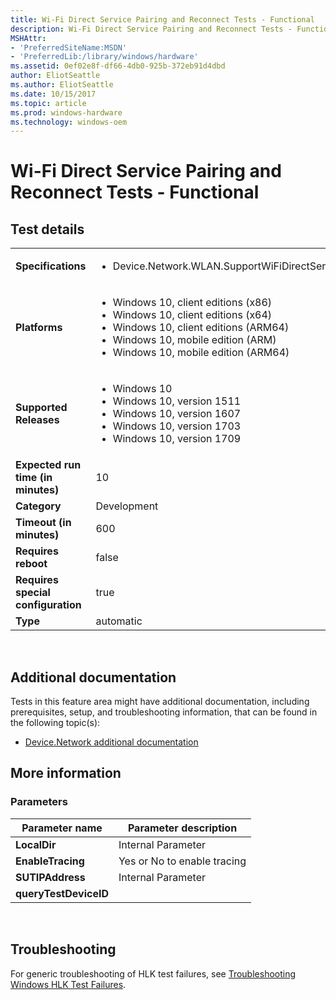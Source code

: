 ```yaml
---
title: Wi-Fi Direct Service Pairing and Reconnect Tests - Functional
description: Wi-Fi Direct Service Pairing and Reconnect Tests - Functional
MSHAttr:
- 'PreferredSiteName:MSDN'
- 'PreferredLib:/library/windows/hardware'
ms.assetid: 0ef02e8f-df66-4db0-925b-372eb91d4dbd
author: EliotSeattle
ms.author: EliotSeattle
ms.date: 10/15/2017
ms.topic: article
ms.prod: windows-hardware
ms.technology: windows-oem
---
```


# <span id="p_hlk_test.d679f2e5-8338-4047-aaf0-aca975d06bb7"></span>Wi-Fi Direct Service Pairing and Reconnect Tests - Functional


## Test details
|||
|---|---|
| **Specifications**  | <ul><li>Device.Network.WLAN.SupportWiFiDirectServices.WiFiDirectServices</li></ul> |  
| **Platforms**   | <ul><li>Windows 10, client editions (x86)</li><li>Windows 10, client editions (x64)</li><li>Windows 10, client editions (ARM64)</li><li>Windows 10, mobile edition (ARM)</li><li>Windows 10, mobile edition (ARM64)</li></ul> |
| **Supported Releases** | <ul><li>Windows 10</li><li>Windows 10, version 1511</li><li>Windows 10, version 1607</li><li>Windows 10, version 1703</li><li>Windows 10, version 1709</li></ul> |
|**Expected run time (in minutes)**| 10 |
|**Category**| Development |
|**Timeout (in minutes)**| 600 |
|**Requires reboot**| false |
|**Requires special configuration**| true |
|**Type**| automatic |

 

## <span id="Additional_documentation"></span><span id="additional_documentation"></span><span id="ADDITIONAL_DOCUMENTATION"></span>Additional documentation


Tests in this feature area might have additional documentation, including prerequisites, setup, and troubleshooting information, that can be found in the following topic(s):

-   [Device.Network additional documentation](device-network-additional-documentation.md)

## <span id="More_information"></span><span id="more_information"></span><span id="MORE_INFORMATION"></span>More information


### <span id="Parameters"></span><span id="parameters"></span><span id="PARAMETERS"></span>Parameters

| Parameter name        | Parameter description       |
|-----------------------|-----------------------------|
| **LocalDir**          | Internal Parameter          |
| **EnableTracing**     | Yes or No to enable tracing |
| **SUTIPAddress**      | Internal Parameter          |
| **queryTestDeviceID** |                             |

 

## <span id="Troubleshooting"></span><span id="troubleshooting"></span><span id="TROUBLESHOOTING"></span>Troubleshooting


For generic troubleshooting of HLK test failures, see [Troubleshooting Windows HLK Test Failures](..\user\troubleshooting-windows-hlk-test-failures.md).

 

 







